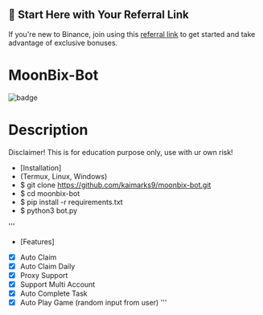 ## 🌟 Start Here with Your Referral Link
If you're new to Binance, join using this [referral link](https://t.me/Binance_Moonbix_bot/start?startApp=ref_990999242&startapp=ref_990999242&utm_medium=web_share_copy) to get started and take advantage of exclusive bonuses.

# MoonBix-Bot
![badge](https://img.shields.io/badge/version-1.0-blue)

# Description
Disclaimer!
This is for education purpose only, use with ur own risk!

- [Installation]
- (Termux, Linux, Windows)
- $ git clone https://github.com/kaimarks9/moonbix-bot.git
- $ cd moonbix-bot
- $ pip install -r requirements.txt
- $ python3 bot.py

'''
- [Features]
- [x] Auto Claim
- [x] Auto Claim Daily
- [x] Proxy Support
- [x] Support Multi Account
- [x] Auto Complete Task
- [x] Auto Play Game (random input from user)
'''
